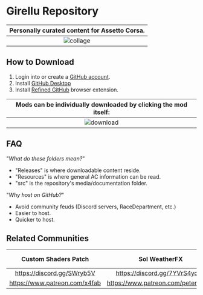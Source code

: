 # Girellu Repository

| Personally curated content for Assetto Corsa. |
|:---:|
| ![collage](https://user-images.githubusercontent.com/90503800/138016607-573ee225-5e9d-45e9-99cd-e915353ff5da.png) |

## How to Download
1. Login into or create a [GitHub account](https://github.com/login).
2. Install [GitHub Desktop](https://desktop.github.com/)
2. Install [Refined GitHub](https://github.com/sindresorhus/refined-github#install "GitHub Repository") browser extension.

| Mods can be individually downloaded by clicking the mod itself: |
|:---:|
| ![download](https://user-images.githubusercontent.com/90503800/138023634-fdf9545b-e314-4933-b5d9-34fc4590fa99.png) |

## FAQ
"*What do these folders mean?*"
* "Releases" is where downloadable content reside.
* "Resources" is where general AC information can be read.
* "src" is the repository's media/documentation folder.

"*Why host on GitHub?*"
* Avoid community feuds (Discord servers, RaceDepartment, etc.)
* Easier to host.
* Quicker to host.

## Related Communities
Custom Shaders Patch | Sol WeatherFX | Girellu (Troubleshooting and help)
|:---:|:---:|:---:|
https://discord.gg/SWryb5V | https://discord.gg/7YVrS4ydaA | https://discord.gg/jgG738MtCe
https://www.patreon.com/x4fab | https://www.patreon.com/peterboese | -
